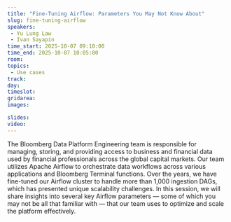 ```yaml
---
title: "Fine-Tuning Airflow: Parameters You May Not Know About"
slug: fine-tuning-airflow
speakers:
 - Yu Lung Law
 - Ivan Sayapin
time_start: 2025-10-07 09:10:00
time_end: 2025-10-07 10:05:00
room: 
topics: 
 - Use cases
track: 
day: 
timeslot: 
gridarea: 
images: 

slides:
video: 
---
```


The Bloomberg Data Platform Engineering team is responsible for managing, storing, and providing access to business and financial data used by financial professionals across the global capital markets. Our team utilizes Apache Airflow to orchestrate data workflows across various applications and Bloomberg Terminal functions. Over the years, we have fine-tuned our Airflow cluster to handle more than 1,000 ingestion DAGs, which has presented unique scalability challenges. In this session, we will share insights into several key Airflow parameters — some of which you may not be all that familiar with — that our team uses to optimize and scale the platform effectively.